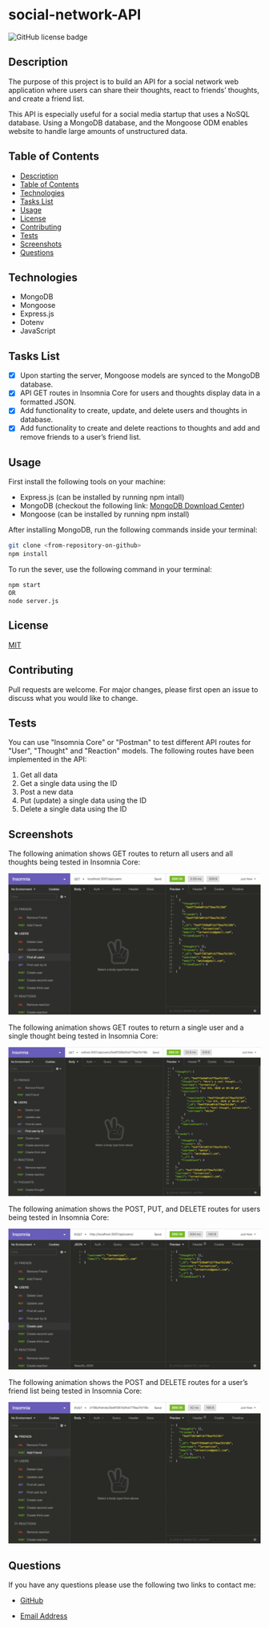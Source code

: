 # social-network-API

![GitHub license badge](https://img.shields.io/badge/license-MIT-blue.svg)

## Description

The purpose of this project is to build an API for a social network web application where users can share their thoughts, react to friends’ thoughts, and create a friend list.

This API is especially useful for a social media startup that uses a NoSQL database. Using a MongoDB database, and the Mongoose ODM enables website to handle large amounts of unstructured data.


## Table of Contents

* [Description](#description)
* [Table of Contents](#table-of-contents)
* [Technologies](#technologies)
* [Tasks List](#tasks-list)
* [Usage](#usage)
* [License](#license)
* [Contributing](#contributing)
* [Tests](#tests)
* [Screenshots](#screenshots)
* [Questions](#questions)

## Technologies

* MongoDB
* Mongoose
* Express.js
* Dotenv
* JavaScript

## Tasks List

- [x] Upon starting the server, Mongoose models are synced to the MongoDB database.
- [x] API GET routes in Insomnia Core for users and thoughts display data in a formatted JSON.
- [x] Add functionality to create, update, and delete users and thoughts in database.
- [x] Add functionality to create and delete reactions to thoughts and add and remove friends to a user’s friend list.

## Usage

First install the following tools on your machine:

* Express.js (can be installed by running npm intall)
* MongoDB (checkout the following link: [MongoDB Download Center](https://www.mongodb.com/try/download/community))
* Mongoose (can be installed by running npm install)

 After installing MongoDB, run the following commands inside your terminal:

```bash
git clone <from-repository-on-github>
npm install
```
To run the sever, use the following command in your terminal:

```
npm start
OR
node server.js
```

## License

[MIT](https://choosealicense.com/licenses/mit/)

## Contributing

Pull requests are welcome. For major changes, please first open an issue to discuss what you would like to change.

## Tests

You can use "Insomnia Core" or "Postman" to test different API routes for "User", "Thought" and "Reaction" models. The following routes have been implemented in the API:
1. Get all data
2. Get a single data using the ID
2. Post a new data
3. Put (update) a single data using the ID
4. Delete a single data using the ID


## Screenshots

The following animation shows GET routes to return all users and all thoughts being tested in Insomnia Core:

![alt=GET-all-users-thoughts](./utils/images/demo-01.gif)

The following animation shows GET routes to return a single user and a single thought being tested in Insomnia Core:

![alt=GET-single-user-thought](./utils/images/demo-02.gif)

The following animation shows the POST, PUT, and DELETE routes for users being tested in Insomnia Core:

![alt=post-put-delete-users](./utils/images/demo-03.gif)

The following animation shows the POST and DELETE routes for a user’s friend list being tested in Insomnia Core:

![alt=post-put-delete-friends](./utils/images/demo-04.gif)

## Questions

If you have any questions please use the following two links to contact me:

* [GitHub](https://github.com/sshahram)

* [Email Address](mailto:shirin.shahram23@gmail.com)